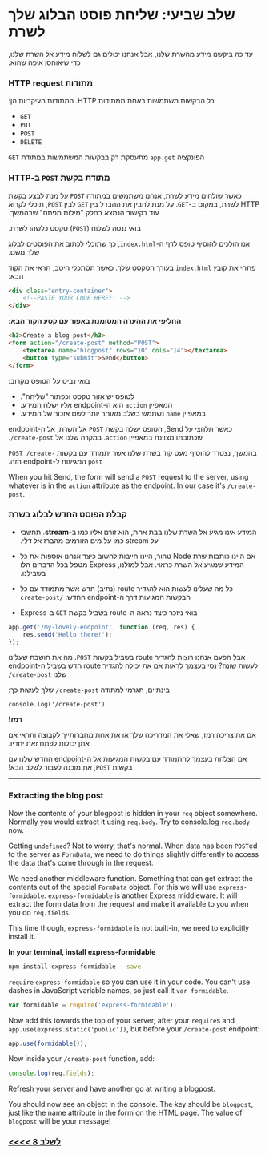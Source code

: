 # &#x202b; שלב שביעי: שליחת פוסט הבלוג שלך לשרת

&#x202b;
עד כה ביקשנו מידע מהשרת שלנו, אבל אנחנו יכולים גם לשלוח מידע אל השרת שלנו, כדי שיאוחסן איפה שהוא.

### &#x202b; מתודות HTTP request
&#x202b;
כל הבקשות משתמשות באחת ממתודות HTTP. המתודות העיקריות הן:

* `GET`
* `PUT`
* `POST`
* `DELETE`

&#x202b;
הפונקציה `app.get` מתעסקת רק בבקשות המשתמשות במתודת `GET`

### &#x202b; מתודת בקשת `POST` ב-HTTP
&#x202b;
כאשר שולחים מידע לשרת, אנחנו משתמשים במתודה `POST` על מנת לבצע בקשת HTTP לשרת, במקום ב-`GET`.
על מנת להבין את ההבדל בין `GET` לבין `POST`, תוכלי לקרוא עוד בקישור הנמצא בחלק "מילות מפתח" שבהמשך.

&#x202b;
בואי ננסה לשלוח (`POST`) טקסט כלשהו לשרת.

&#x202b;
אנו הולכים להוסיף טופס לדף ה-`index.html`, כך שתוכלי לכתוב את הפוסטים לבלוג שלך משם.

&#x202b;
פתחי את קובץ `index.html` בעורך הטקסט שלך. כאשר תסתכלי היטב, תראי את הקוד הבא:

```html
<div class="entry-container">
    <!--PASTE YOUR CODE HERE!! -->
</div>
```
&#x202b;
**החליפי את ההערה המסומנת באפור עם קטע הקוד הבא:**

```html
<h3>Create a blog post</h3>
<form action="/create-post" method="POST">
    <textarea name="blogpost" rows="10" cols="14"></textarea>
    <button type="submit">Send</button>
</form>
```

&#x202b;
בואי נביט על הטופס מקרוב:
* &#x202b; לטופס יש אזור טקסט וכפתור "שליחה".
* &#x202b; המאפיין `action` הוא ה-endpoint אליו ישלח המידע.
* &#x202b; במאפיין `name` נשתמש בשלב מאוחר יותר לשם אזכור של המידע.

&#x202b;
כאשר תלחצי על Send, הטופס ישלח בקשת `POST` אל השרת, אל ה-endpoint שכתובתו מצוינת במאפיין `action`.
במקרה שלנו אל `create-post/`.

&#x202b;
בהמשך, נצטרך להוסיף מעט קוד בשרת שלנו אשר יתמודד עם בקשות `POST /create-post` המגיעות ל-endpoint הזה.

When you hit Send, the form will send a `POST` request to the server, using whatever is in the `action` attribute as the endpoint.  In our case it's `/create-post`.

### &#x202b; קבלת הפוסט החדש לבלוג בשרת

* &#x202b; המידע אינו מגיע אל השרת שלנו בבת אחת, הוא זורם אליו כמו ב-**stream**. תחשבי על stream כמו על מים הזורמים מהברז אל דלי.

* &#x202b; אם היינו כותבות שרת Node טהור, היינו חייבות לחשוב כיצד אנחנו אוספות את כל המידע שמגיע אל השרת כראוי. אבל למזלנו, Express מטפל בכל הדברים הלו בשבילנו.

* &#x202b; כל מה שעלינו לעשות הוא להגדיר route (נתיב) חדש אשר מתמודד עם כל הבקשות המגיעות דרך ה-endpoint החדש: `/create-post`

* &#x202b; בואי ניזכר כיצד נראה ה-route בשביל בקשת `GET` ב-Express

```js
app.get('/my-lovely-endpoint', function (req, res) {
    res.send('Hello there!');
});
```

&#x202b;
אבל הפעם אנחנו רוצות להגדיר route בשביל בקשות `POST`. מה את חושבת שעלינו לעשות שונה? נסי בעצמך לראות אם את יכולה להגדיר route חדש בשביל ה-endpoint שלנו `create-post/`

&#x202b;
בינתיים, תגרמי למתודה `create-post/` שלך לעשות כך:
```
console.log('/create-post')
```

&#x202b; **רמז!**

&#x202b;
אם את צריכה רמז, שאלי את המדריכה שלך או את אחת מחברותייך לקבוצה ותראי אם אתן יכולות לפתח זאת יחדיו.

&#x202b;
אם הצלחת בעצמך להתמודד עם בקשות המגיעות אל ה-endpoint החדש שלנו עם בקשות `POST`, את מוכנה לעבור לשלב הבא!


---

### &#x202b; Extracting the blog post

Now the contents of your blogpost is hidden in your `req` object somewhere.  Normally you would extract it using `req.body`.  Try to console.log `req.body` now.

Getting `undefined`?  Not to worry, that's normal.  When data has been `POST`ed to the server as `FormData`, we need to do things slightly differently to access the data that's come through in the request.

We need another middleware function.  Something that can get extract the contents out of the special `FormData` object.  For this we will use `express-formidable`.  `express-formidable` is another Express middleware. It will extract the form data from the request and make it available to you when you do `req.fields`.

This time though, `express-formidable` is not built-in, we need to explicitly install it.

**In your terminal, install express-formidable**
```bash
npm install express-formidable --save
```

`require` `express-formidable` so you can use it in your code.  You can't use dashes in JavaScript variable names, so just call it `var formidable`.
```js
var formidable = require('express-formidable');
```

Now add this towards the top of your server, after your `require`s and `app.use(express.static('public'))`, but before your `/create-post` endpoint:
```js
app.use(formidable());

```
Now inside your `/create-post` function, add:
```js
console.log(req.fields);
```
Refresh your server and have another go at writing a blogpost.

You should now see an object in the console.  The key should be `blogpost`, just like the name attribute in the form on the HTML page.  The value of `blogpost` will be your message!

### &#x202b; [לשלב 8 >>>>](https://github.com/node-girls/express-workshop-hebrew/blob/master/step08.md)